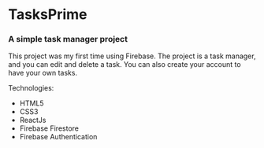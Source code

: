 # TasksPrime

### A simple task manager project

This project was my first time using Firebase. The project is a task manager, and you can edit and delete a task. You can also create your account to have your own tasks.

Technologies:
* HTML5
* CSS3
* ReactJs
* Firebase Firestore
* Firebase Authentication
